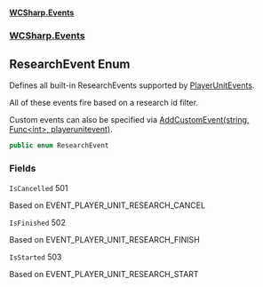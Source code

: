 #### [WCSharp.Events](README.md 'README')
### [WCSharp.Events](WCSharp.Events.md 'WCSharp.Events')

## ResearchEvent Enum

Defines all built-in ResearchEvents supported by [PlayerUnitEvents](WCSharp.Events.PlayerUnitEvents.md 'WCSharp.Events.PlayerUnitEvents').  
  
All of these events fire based on a research id filter.  
  
Custom events can also be specified via [AddCustomEvent(string, Func&lt;int&gt;, playerunitevent)](WCSharp.Events.PlayerUnitEvents.AddCustomEvent(string,System.Func_int_,WCSharp.Api.playerunitevent).md 'WCSharp.Events.PlayerUnitEvents.AddCustomEvent(string, System.Func<int>, WCSharp.Api.playerunitevent)').

```csharp
public enum ResearchEvent
```
### Fields

<a name='WCSharp.Events.ResearchEvent.IsCancelled'></a>

`IsCancelled` 501

Based on EVENT_PLAYER_UNIT_RESEARCH_CANCEL

<a name='WCSharp.Events.ResearchEvent.IsFinished'></a>

`IsFinished` 502

Based on EVENT_PLAYER_UNIT_RESEARCH_FINISH

<a name='WCSharp.Events.ResearchEvent.IsStarted'></a>

`IsStarted` 503

Based on EVENT_PLAYER_UNIT_RESEARCH_START